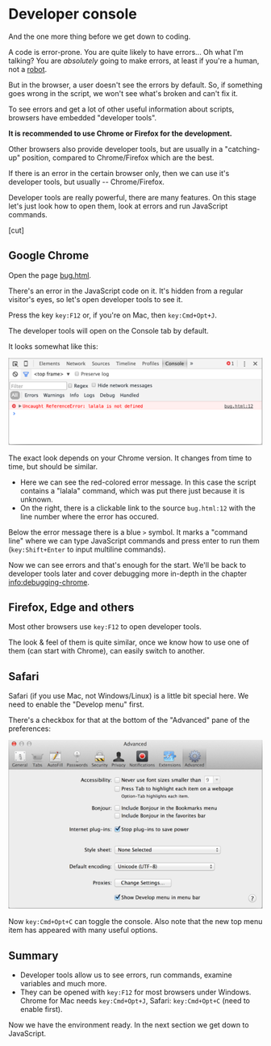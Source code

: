 # Developer console

And the one more thing before we get down to coding.

A code is error-prone. You are quite likely to have errors... Oh what I'm talking? You are *absolutely* going to make errors, at least if you're a human, not a [robot](https://en.wikipedia.org/wiki/Bender_(Futurama)).

But in the browser, a user doesn't see the errors by default. So, if something goes wrong in the script, we won't see what's broken and can't fix it.

To see errors and get a lot of other useful information about scripts, browsers have embedded "developer tools".

**It is recommended to use Chrome or Firefox for the development.**

Other browsers also provide developer tools, but are usually in a "catching-up" position, compared to Chrome/Firefox which are the best.

If there is an error in the certain browser only, then we can use it's developer tools, but usually -- Chrome/Firefox.

Developer tools are really powerful, there are many features. On this stage let's just look how to open them, look at errors and run JavaScript commands.

[cut]

## Google Chrome

Open the page [bug.html](bug.html).

There's an error in the JavaScript code on it. It's hidden from a regular visitor's eyes, so let's open developer tools to see it.

Press the key `key:F12` or, if you're on Mac, then `key:Cmd+Opt+J`.

The developer tools will open on the Console tab by default.

It looks somewhat like this:

![chrome](chrome.png)

The exact look depends on your Chrome version. It changes from time to time, but should be similar.

- Here we can see the red-colored error message. In this case the script contains a "lalala" command, which was put there just because it is unknown.
- On the right, there is a clickable link to the source `bug.html:12` with the line number where the error has occured.

Below the error message there is a blue `>` symbol. It marks a "command line" where we can type JavaScript commands and press enter to run them (`key:Shift+Enter` to input multiline commands).

Now we can see errors and that's enough for the start. We'll be back to developer tools later and cover debugging more in-depth in the chapter <info:debugging-chrome>.


## Firefox, Edge and others

Most other browsers use `key:F12` to open developer tools.

The look & feel of them is quite similar, once we know how to use one of them (can start with Chrome), can easily switch to another.

## Safari

Safari (if you use Mac, not Windows/Linux) is a little bit special here. We need to enable the "Develop menu" first.

There's a checkbox for that at the bottom of the "Advanced" pane of the preferences:

![safari](safari.png)

Now `key:Cmd+Opt+C` can toggle the console. Also note that the new top menu item has appeared with many useful options.

## Summary

  - Developer tools allow us to see errors, run commands, examine variables and much more.
- They can be opened with `key:F12` for most browsers under Windows. Chrome for Mac needs `key:Cmd+Opt+J`, Safari: `key:Cmd+Opt+C` (need to enable first).

Now we have the environment ready. In the next section we get down to JavaScript.